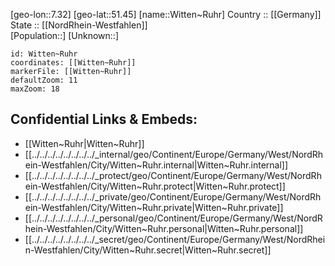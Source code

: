 ﻿---
location: [51.45,7.32] 
mapzoom: [7,12] 
mapmarker: city 
type: City
tags:
- geo/City


SpocWebEntityId: 35656
isDeleted: false
confidential: public

---
[geo-lon::7.32] 
[geo-lat::51.45] 
[name::Witten~Ruhr] 
Country :: [[Germany]]  
State :: [[NordRhein-Westfahlen]]  
[Population::] 
[Unknown::] 


```leaflet
id: Witten~Ruhr
coordinates: [[Witten~Ruhr]] 
markerFile: [[Witten~Ruhr]] 
defaultZoom: 11 
maxZoom: 18
```


## Confidential Links & Embeds: 
- [[Witten~Ruhr|Witten~Ruhr]]  
- [[../../../../../../../../_internal/geo/Continent/Europe/Germany/West/NordRhein-Westfahlen/City/Witten~Ruhr.internal|Witten~Ruhr.internal]] 
- [[../../../../../../../../_protect/geo/Continent/Europe/Germany/West/NordRhein-Westfahlen/City/Witten~Ruhr.protect|Witten~Ruhr.protect]] 
- [[../../../../../../../../_private/geo/Continent/Europe/Germany/West/NordRhein-Westfahlen/City/Witten~Ruhr.private|Witten~Ruhr.private]] 
- [[../../../../../../../../_personal/geo/Continent/Europe/Germany/West/NordRhein-Westfahlen/City/Witten~Ruhr.personal|Witten~Ruhr.personal]] 
- [[../../../../../../../../_secret/geo/Continent/Europe/Germany/West/NordRhein-Westfahlen/City/Witten~Ruhr.secret|Witten~Ruhr.secret]] 
